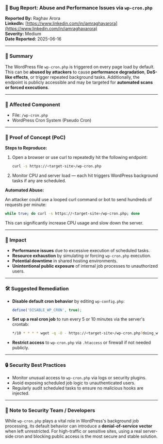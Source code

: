 ### 🐞 Bug Report: Abuse and Performance Issues via `wp-cron.php`

**Reported By:** Raghav Arora  
**LinkedIn:** [https://www.linkedin.com/in/iamraghavarora](https://www.linkedin.com/in/iamraghavarora)  
**Severity:** Medium  
**Date Reported:** 2025-06-16

---

### 📄 Summary

The WordPress file `wp-cron.php` is triggered on every page load by default. This can be **abused by attackers** to cause **performance degradation**, **DoS-like effects**, or trigger repeated background tasks. Additionally, the endpoint is publicly accessible and may be targeted for **automated scans or forced executions**.

---

### 📌 Affected Component

- File: `/wp-cron.php`
- WordPress Cron System (Pseudo Cron)

---

### 🚨 Proof of Concept (PoC)

**Steps to Reproduce:**

1. Open a browser or use curl to repeatedly hit the following endpoint:

   ```bash
   curl -s https://<target-site>/wp-cron.php
   ```

2. Monitor CPU and server load — each hit triggers WordPress background tasks if any are scheduled.

**Automated Abuse:**

An attacker could use a looped curl command or bot to send hundreds of requests per minute:

```bash
while true; do curl -s https://<target-site>/wp-cron.php; done
```

This can significantly increase CPU usage and slow down the server.

---

### 🎯 Impact

- **Performance issues** due to excessive execution of scheduled tasks.
- **Resource exhaustion** by simulating or forcing `wp-cron.php` execution.
- **Potential downtime** in shared hosting environments.
- **Unintentional public exposure** of internal job processes to unauthorized users.

---

### 🛠️ Suggested Remediation

- **Disable default cron behavior** by editing `wp-config.php`:

  ```php
  define('DISABLE_WP_CRON', true);
  ```

- **Set up a real cron job** to run every 5 or 10 minutes via the server's crontab:

  ```bash
  */10 * * * * wget -q -O - https://<target-site>/wp-cron.php?doing_wp_cron >/dev/null 2>&1
  ```

- **Restrict access** to `wp-cron.php` via `.htaccess` or firewall if not needed publicly.

---

### 🔒 Security Best Practices

- Monitor unusual access to `wp-cron.php` via logs or security plugins.
- Avoid exposing scheduled job logic to unauthenticated users.
- Regularly audit scheduled tasks to ensure no malicious hooks are injected.

---

### 🙏 Note to Security Team / Developers

While `wp-cron.php` plays a vital role in WordPress's background job processing, its default behavior can introduce a **denial-of-service vector** when left unrestricted. For high-traffic or sensitive sites, using a real server-side cron and blocking public access is the most secure and stable solution.
